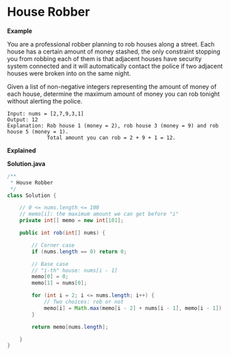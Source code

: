 # House Robber

**Example**

You are a professional robber planning to rob houses along a street. Each house has a certain amount of money stashed, the only constraint stopping you from robbing each of them is that adjacent houses have security system connected and it will automatically contact the police if two adjacent houses were broken into on the same night.

Given a list of non-negative integers representing the amount of money of each house, determine the maximum amount of money you can rob tonight without alerting the police.

```
Input: nums = [2,7,9,3,1]
Output: 12
Explanation: Rob house 1 (money = 2), rob house 3 (money = 9) and rob house 5 (money = 1).
             Total amount you can rob = 2 + 9 + 1 = 12.
```



**Explained**



**Solution.java**

```java
/**
 * House Robber
 */
class Solution {

    // 0 <= nums.length <= 100
    // memo[i]: the maximum amount we can get before "i"
    private int[] memo = new int[101];

    public int rob(int[] nums) {

        // Corner case
        if (nums.length == 0) return 0;

        // Base case
        // "i-th" house: nums[i - 1]
        memo[0] = 0;
        memo[1] = nums[0];

        for (int i = 2; i <= nums.length; i++) {
            // Two choices: rob or not
            memo[i] = Math.max(memo[i - 2] + nums[i - 1], memo[i - 1]);
        }

        return memo[nums.length];

    }
}
```